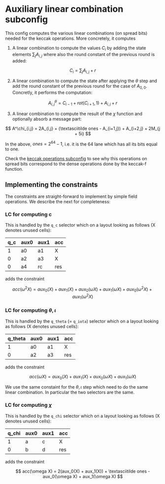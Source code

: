 # Auxiliary linear combination subconfig

This config computes the various linear combinations (on spread bits) needed for the keccak operations. More concretely, 
it computes 

1. A linear combination to compute the values $C_i$ by adding the state elements $\sum_j A_{i,j}$ where also the round constant 
of the previous round is added: 

$$ C_i = \sum_j A_{i,j} + r $$

2. A linear combination to compute the state after applying the $\theta$ step and add the round constant of the previous round for the case of $A_{0,0}$. 
Concretly, it performs the computation: 

$$ A^\theta_{i,j} = C_{i-1} + rot(C_{i+1},1) + A_{i,j} + r $$ 

3. A linear combination to compute the result of the $\chi$ function and optionally absorb a message part:

$$ A^\chi_{i,j} = 2A_{i,j} + (\textasciitilde ones - A_{i+1,j}) + A_{i+2,j} + 2M_{j + 5i} $$

In the above, $ones = 2^{64} - 1$, i.e. it is the 64 lane which has all its bits equal to one.

Check the [keccak operations subconfig](keecak_operations_subconfig.md) to see why this operations on spread bits correspond to the dense operations done by the 
keccak-f function.

## Implementing the constraints

The constraints are straight-forward to implement by simple field operations. We describe the next for completeness:

### LC for computing c

This is handled by the `q_c` selector which on a layout looking as follows (X denotes unused cells): 

| q_c | aux0     | aux1     | acc     |
|-----|----------|----------|---------|
|  1  |    a0    |    a1    |    X    |
|  0  |    a2    |    a3    |    X    |
|  0  |    a4    |    rc    |   res   |

adds the constraint 

$$ acc(\omega^2 X) = aux_0(X) + aux_1(X) + aux_0(\omega X) + aux_1(\omega X) + aux_0(\omega^2 X) + aux_1(\omega^2 X) $$

### LC for computing $\theta, \iota$

This is handled by the `q_theta` (= `q_iota`) selector which on a layout looking as follows (X denotes unused cells): 

| q_theta | aux0     | aux1     | acc     |
|---------|----------|----------|---------|
|  1      |    a0    |    a1    |    X    |
|  0      |    a2    |    a3    |    res  |

adds the constraint 

$$ acc(\omega X) = aux_0(X) + aux_1(X) + aux_0(\omega X) + aux_1(\omega X) $$

We use the same constaint for the $\theta, \iota$ step which need to do the same linear combination. In particular the two 
selectors are the same.


### LC for computing $\chi$

This is handled by the `q_chi` selector which on a layout looking as follows (X denotes unused cells): 

| q_chi   | aux0     | aux1     | acc     |
|---------|----------|----------|---------|
|  1      |   a      |    c     |    X    |
|  0      |   b      |    d     |    res  |

adds the constraint 

$$ acc(\omega X) = 2(aux_0(X) + aux_1(X)) + \textasciitilde ones - aux_0(\omega X) + aux_1(\omega X) $$

